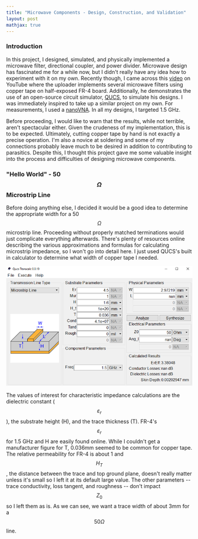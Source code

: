 ```yaml
---
title: "Microwave Components - Design, Construction, and Validation"
layout: post
mathjax: true
---
```


### Introduction
In this project, I designed, simulated, and physically implemented a microwave filter, directional coupler, and power divider. Microwave design has fascinated me for a while now, but I didn't really have any idea how to experiment with it on my own. Recently though, I came across this [video](https://www.youtube.com/watch?v=drwGvATLNaw) on YouTube where the uploader implements several microwave filters using copper tape on half-exposed FR-4 board. Additionally, he demonstrates the use of an open-source circuit simulator, [QUCS](http://qucs.sourceforge.net/), to simulate his designs. I was immediately inspired to take up a similar project on my own. For measurements, I used a [nanoVNA](https://nanovna.com/). In all my designs, I targeted 1.5 GHz. 

Before proceeding, I would like to warn that the results, while not terrible, aren't spectacular either. Given the crudeness of my implementation, this is to be expected. Ultimately, cutting copper tape by hand is not exactly a precise operation. I'm also a novice at soldering and some of my connections probably leave much to be desired in addition to contributing to parasitics. Despite this, I thought this project gave me some valuable insight into the process and difficulties of designing microwave components.

### "Hello World" - 50$$\Omega$$ Microstrip Line
Before doing anything else, I decided it would be a good idea to determine the appropriate width for a 50$$\Omega$$ microstrip line. Proceeding without properly matched terminations would just complicate everything afterwards. There's plenty of resources online describing the various approximations and formulas for calculating microstrip impedance, so I won't go into detail here. I just used QUCS's built in calculator to determine what width of copper tape I needed. 

<div align="center">
  <img src="\assets\microstrip_50ohm_calc.png" />
</div>

The values of interest for characteristic impedance calculations are the dielectric constant ($$\varepsilon_r$$), the substrate height (H), and the trace thickness (T). FR-4's $$\varepsilon_r$$ for 1.5 GHz and H are easily found online. While I couldn't get a manufacturer figure for T, 0.036mm seemed to be common for copper tape. The relative permeability for FR-4 is about 1 and $$H_T$$, the distance between the trace and top ground plane, doesn't really matter unless it's small so I left it at its default large value. The other parameters -- trace conductivity, loss tangent, and roughness -- don't impact $$Z_0$$ so I left them as is. As we can see, we want a trace width of about 3mm for a $$50\Omega$$ line.